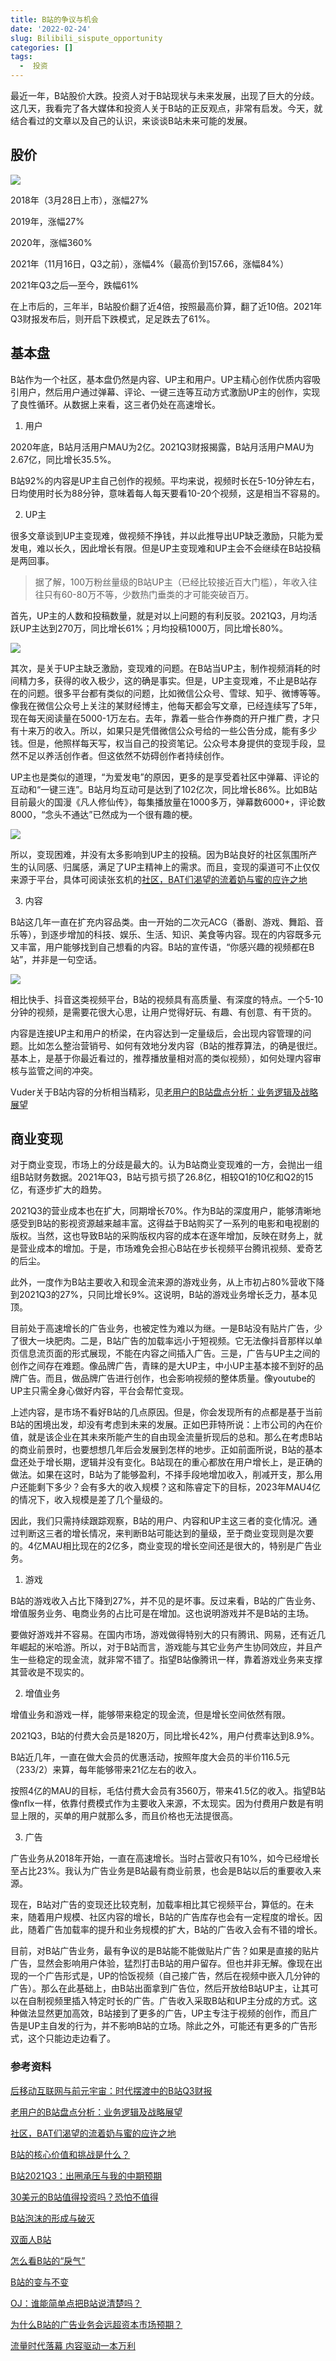 ```yaml
---
title: B站的争议与机会
date: '2022-02-24'
slug: Bilibili_sispute_opportunity
categories: []
tags:
  -  投资
---
```


最近一年，B站股价大跌。投资人对于B站现状与未来发展，出现了巨大的分歧。这几天，我看完了各大媒体和投资人关于B站的正反观点，非常有启发。今天，就结合看过的文章以及自己的认识，来谈谈B站未来可能的发展。

## 股价

![](https://s2.loli.net/2022/02/19/lopQnW12wzdfht4.png)

2018年（3月28日上市），涨幅27%

2019年，涨幅27%

2020年，涨幅360%

2021年（11月16日，Q3之前），涨幅4%（最高价到157.66，涨幅84%）

2021年Q3之后—至今，跌幅61%

 在上市后的，三年半，B站股价翻了近4倍，按照最高价算，翻了近10倍。2021年Q3财报发布后，则开启下跌模式，足足跌去了61%。

## 基本盘

B站作为一个社区，基本盘仍然是内容、UP主和用户。UP主精心创作优质内容吸引用户，然后用户通过弹幕、评论、一键三连等互动方式激励UP主的创作，实现了良性循环。从数据上来看，这三者仍处在高速增长。

1. 用户

2020年底，B站月活用户MAU为2亿。2021Q3财报揭露，B站月活用户MAU为2.67亿，同比增长35.5%。

B站92%的内容是UP主自己创作的视频。平均来说，视频时长在5-10分钟左右，日均使用时长为88分钟，意味着每人每天要看10-20个视频，这是相当不容易的。

2. UP主

很多文章谈到UP主变现难，做视频不挣钱，并以此推导出UP缺乏激励，只能为爱发电，难以长久，因此增长有限。但是UP主变现难和UP主会不会继续在B站投稿是两回事。

> 据了解，100万粉丝量级的B站UP主（已经比较接近百大门槛），年收入往往只有60-80万不等，少数热门垂类的才可能突破百万。

首先，UP主的人数和投稿数量，就是对以上问题的有利反驳。2021Q3，月均活跃UP主达到270万，同比增长61%；月均投稿1000万，同比增长80%。

![](https://s2.loli.net/2022/02/19/o2thgsa9eHzj4mu.png)

其次，是关于UP主缺乏激励，变现难的问题。在B站当UP主，制作视频消耗的时间精力多，获得的收入极少，这的确是事实。但是，UP主变现难，不止是B站存在的问题。很多平台都有类似的问题，比如微信公众号、雪球、知乎、微博等等。像我在微信公众号上关注的某财经博主，他每天都会写文章，已经连续写了5年，现在每天阅读量在5000-1万左右。去年，靠着一些合作券商的开户推广费，才只有十来万的收入。所以，如果只是凭借微信公众号给的一些公告分成，能有多少钱。但是，他照样每天写，权当自己的投资笔记。公众号本身提供的变现手段，显然不足以养活创作者。但这依然不妨碍创作者持续创作。

UP主也是类似的道理，“为爱发电”的原因，更多的是享受着社区中弹幕、评论的互动和“一键三连”。B站月均互动可是达到了102亿次，同比增长86%。比如B站目前最火的国漫《凡人修仙传》，每集播放量在1000多万，弹幕数6000+，评论数8000，“念头不通达”已然成为一个很有趣的梗。

![](https://s2.loli.net/2022/02/19/MKPYgJ9L5Zr6zeS.png)

所以，变现困难，并没有太多影响到UP主的投稿。因为B站良好的社区氛围所产生的认同感、归属感，满足了UP主精神上的需求。而且，变现的渠道可不止仅仅来源于平台，具体可阅读张玄机的[社区，BAT们渴望的流着奶与蜜的应许之地](https://xueqiu.com/zhangxuanji)

3. 内容

B站这几年一直在扩充内容品类。由一开始的二次元ACG（番剧、游戏、舞蹈、音乐等），到逐步增加的科技、娱乐、生活、知识、美食等内容。现在的内容既多元又丰富，用户能够找到自己想看的内容。B站的宣传语，“你感兴趣的视频都在B站”，并非是一句空话。

![](https://s2.loli.net/2022/02/19/2VqTD7Egf18RGXj.png)

相比快手、抖音这类视频平台，B站的视频具有高质量、有深度的特点。一个5-10分钟的视频，是需要花很大心思，让用户觉得好玩、有趣、有创意、有干货的。

内容是连接UP主和用户的桥梁，在内容达到一定量级后，会出现内容管理的问题。比如怎么整治营销号、如何有效地分发内容（B站的推荐算法，的确是很烂。基本上，是基于你最近看过的，推荐播放量相对高的类似视频），如何处理内容审核与监管之间的冲突。

Vuder关于B站内容的分析相当精彩，见[老用户的B站盘点分析：业务逻辑及战略展望](https://xueqiu.com/1391796035/207652418)

## 商业变现

对于商业变现，市场上的分歧是最大的。认为B站商业变现难的一方，会抛出一组组B站财务数据。2021年Q3，B站亏损亏损了26.8亿，相较Q1的10亿和Q2的15亿，有逐步扩大的趋势。

2021Q3的营业成本也在扩大，同期增长70%。作为B站的深度用户，能够清晰地感受到B站的影视资源越来越丰富。这得益于B站购买了一系列的电影和电视剧的版权。当然，这也导致B站的采购版权内容的成本在逐年增加，反映在财务上，就是营业成本的增加。于是，市场难免会担心B站在步长视频平台腾讯视频、爱奇艺的后尘。

此外，一度作为B站主要收入和现金流来源的游戏业务，从上市初占80%营收下降到2021Q3的27%，只同比增长9%。这说明，B站的游戏业务增长乏力，基本见顶。

目前处于高速增长的广告业务，也被定性为难以为继。一是B站没有贴片广告，少了很大一块肥肉。二是，B站广告的加载率远小于短视频。它无法像抖音那样以单页信息流页面的形式展现，不能在内容之间插入广告。三是，广告与UP主之间的创作之间存在难题。像品牌广告，青睐的是大UP主，中小UP主基本接不到好的品牌广告。而且，做品牌广告进行创作，也会影响视频的整体质量。像youtube的UP主只需全身心做好内容，平台会帮忙变现。

上述内容，是市场不看好B站的几点原因。但是，你会发现所有的点都是基于当前B站的困境出发，却没有考虑到未来的发展。正如巴菲特所说：上市公司的內在价值，就是该企业在其未來所能产生的自由现金流量折现后的总和。那么在考虑B站的商业前景时，也要想想几年后会发展到怎样的地步。正如前面所说，B站的基本盘还处于增长期，逻辑并没有变化。B站现在的重心都放在用户增长上，是正确的做法。如果在这时，B站为了能够盈利，不择手段地增加收入，削减开支，那么用户还能剩下多少？会有多大的收入规模？这和陈睿定下的目标，2023年MAU4亿的情况下，收入规模是差了几个量级的。

因此，我们只需持续跟踪观察，B站的用户、内容和UP主这三者的变化情况。通过判断这三者的增长情况，来判断B站可能达到的量级，至于商业变现则是次要的。4亿MAU相比现在的2亿多，商业变现的增长空间还是很大的，特别是广告业务。

1. 游戏

B站的游戏收入占比下降到27%，并不见的是坏事。反过来看，B站的广告业务、增值服务业务、电商业务的占比可是在增加。这也说明游戏并不是B站的主场。

要做好游戏并不容易。在国内市场，游戏做得特别大的只有腾讯、网易，还有近几年崛起的米哈游。所以，对于B站而言，游戏能与其它业务产生协同效应，并且产生一些稳定的现金流，就非常不错了。指望B站像腾讯一样，靠着游戏业务来支撑其营收是不现实的。

2. 增值业务

增值业务和游戏一样，能够带来稳定的现金流，但是增长空间依然有限。

2021Q3，B站的付费大会员是1820万，同比增长42%，用户付费率达到8.9%。

B站近几年，一直在做大会员的优惠活动，按照年度大会员的半价116.5元（233/2）来算，每年能够带来21亿左右的收入。

按照4亿的MAU的目标，毛估付费大会员有3560万，带来41.5亿的收入。指望B站像nflx一样，依靠付费模式作为主要收入来源，不太现实。因为付费用户数是有明显上限的，买单的用户就那么多，而且价格也无法提很高。

3. 广告

广告业务从2018年开始，一直在高速增长。当时占营收只有10%，如今已经增长至占比23%。我认为广告业务是B站最有商业前景，也会是B站以后的重要收入来源。

现在，B站对广告的变现还比较克制，加载率相比其它视频平台，算低的。在未来，随着用户规模、社区内容的增长，B站的广告库存也会有一定程度的增长。因此，随着广告加载率的提升和业务规模的扩大，B站的广告收入会有不错的增长。

目前，对B站广告业务，最有争议的是B站能不能做贴片广告？如果是直接的贴片广告，显然会影响用户体验，猛烈打击B站的用户留存。但也并非无解。像现在出现的一个广告形式是，UP的恰饭视频（自己接广告，然后在视频中嵌入几分钟的广告）。那么在此基础上，由B站出面拿到广告位，然后开放给B站UP主，让其可以在自制视频里插入特定时长的广告。广告收入采取B站和UP主分成的方式。这种做法显然更加高效，B站接到了更多的广告，UP主专注于视频的创作，而且广告是UP主自发的行为，并不影响B站的立场。除此之外，可能还有更多的广告形式，这个只能边走边看了。

### 参考资料

[后移动互联网与前元宇宙：时代摆渡中的B站Q3财报](https://xueqiu.com/9598793634/203569541)

[老用户的B站盘点分析：业务逻辑及战略展望](https://xueqiu.com/1391796035/207652418)

[社区，BAT们渴望的流着奶与蜜的应许之地](https://xueqiu.com/1212829434/206408456)

[B站的核心价值和挑战是什么？](B站的核心价值和挑战是什么？)

[B站2021Q3：出圈承压与我的中期预期](https://xueqiu.com/3552430478/203812797)

[30美元的B站值得投资吗？恐怕不值得](https://mp.weixin.qq.com/s/k5a6BwJRZt5_VX7YF2_jQA)

[B站泡沫的形成与破灭](https://mp.weixin.qq.com/s?__biz=MzIxMDgyMTM0NQ==&mid=2247493512&idx=1&sn=7da828d6a609d8fe7457f211215f83cf&chksm=975c6e06a02be710c50f26a4f053b2c90e16446b124210e945cfc2661bb5e150f1e7c58ebc70&cur_album_id=1383050184841674754&scene=190#rd)

[双面人B站](https://xueqiu.com/8208877860/206864933)

[怎么看B站的“戾气”](https://xueqiu.com/1212829434/203469755)

[B站的变与不变](https://xueqiu.com/8565549431/206154094)

[OJ：谁能简单点把B站说清楚吗？](https://xueqiu.com/2504436047/207979077)

[为什么B站的广告业务会远超资本市场预期？](https://xueqiu.com/6344107619/210137177)

[流量时代落幕 内容驱动一本万利](https://www.ebrun.com/20211225/467879.shtml)

